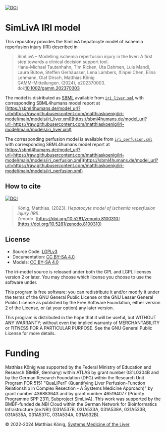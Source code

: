 [![DOI](https://zenodo.org/badge/DOI/10.5281/zenodo.8100310.svg)](https://doi.org/10.5281/zenodo.8100310)

# SimLivA IRI model
This repository provides the SimLivA hepatocyte model of ischemia reperfusion injury (IRI) described in

> SimLivA – Modelling ischemia reperfusion injury in the liver: A first step towards a clinical decision support tool.  
Hans-Michael Tautenhahn, Tim Ricken, Uta Dahmen, Luis Mandl, Laura Bütow, Steffen Gerhäusser, Lena Lambers, Xinpei Chen, Elina Lehmann, Olaf Dirsch, Matthias König  
GAMM-Mitteilungen. (2024), e202370003. doi:[10.1002/gamm.202370003](https://doi.org/10.1002/gamm.202370003)


The model is distributed as [SBML](http://sbml.org) available from [`iri_liver.xml`](./models/iri_liver.xml) with 
corresponding SBML4humans model report at [https://sbml4humans.de/model_url?url=https://raw.githubusercontent.com/matthiaskoenig/iri-model/main/models/iri_liver.xml](https://sbml4humans.de/model_url?url=https://raw.githubusercontent.com/matthiaskoenig/iri-model/main/models/iri_liver.xml)

The corresponding perfusion model is available from [`iri_perfusion.xml`](./models/iri_perfusion.xml) with 
corresponding SBML4humans model report at [https://sbml4humans.de/model_url?url=https://raw.githubusercontent.com/matthiaskoenig/iri-model/main/models/iri_perfusion.xml](https://sbml4humans.de/model_url?url=https://raw.githubusercontent.com/matthiaskoenig/iri-model/main/models/iri_perfusion.xml)

## How to cite
[![DOI](https://zenodo.org/badge/DOI/10.5281/zenodo.8100310.svg)](https://doi.org/10.5281/zenodo.8100310)

> König, Matthias. (2023). 
> *Hepatocyte model of ischemia reperfusion injury (IRI).*   
> Zenodo. [https://doi.org/10.5281/zenodo.8100310](https://doi.org/10.5281/zenodo.8100310)

## License

* Source Code: [LGPLv3](http://opensource.org/licenses/LGPL-3.0)
* Documentation: [CC BY-SA 4.0](http://creativecommons.org/licenses/by-sa/4.0/)
* Models: [CC BY-SA 4.0](http://creativecommons.org/licenses/by-sa/4.0/)

The iri-model source is released under both the GPL and LGPL licenses version 2 or
later. You may choose which license you choose to use the software under.

This program is free software: you can redistribute it and/or modify it under
the terms of the GNU General Public License or the GNU Lesser General Public
License as published by the Free Software Foundation, either version 2 of the
License, or (at your option) any later version.

This program is distributed in the hope that it will be useful, but WITHOUT ANY
WARRANTY; without even the implied warranty of MERCHANTABILITY or FITNESS FOR A
PARTICULAR PURPOSE. See the GNU General Public License for more details.

Funding
=======
Matthias König was supported by the Federal Ministry of Education and Research (BMBF, Germany) within ATLAS by grant number 031L0304B and by the German Research Foundation (DFG) within the Research Unit Program FOR 5151 "QuaLiPerF (Quantifying Liver Perfusion-Function Relationship in Complex Resection - A Systems Medicine Approach)" by grant number 436883643 and by grant number 465194077 (Priority Programme SPP 2311, Subproject SimLivA). This work was supported by the BMBF-funded de.NBI Cloud within the German Network for Bioinformatics Infrastructure (de.NBI) (031A537B, 031A533A, 031A538A, 031A533B, 031A535A, 031A537C, 031A534A, 031A532B). 

© 2022-2024 Matthias König, [Systems Medicine of the Liver](https://livermetabolism.com)
